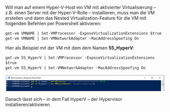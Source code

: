 Will man auf einem Hyper-V-Host ein VM mit aktivierter Virtualisierung – z.B. einen Server mit der Hyper-V-Rolle – installieren, muss man die VM erstellen und dann das Nested Virtualization-Feature für die VM mit folgenden Befehlen per Powershell aktivieren:

```console
get-vm VMNAME | Set-VMProcessor -ExposeVirtualizationExtensions $true                                                     
get-vm VMNAME | Set-VMNetworkAdapter -MacAddressSpoofing On 
```

Hier als Beispiel mit der VM mit dem dem Namen **55_HyperV**:

```console
get-vm 55_HyperV | Set-VMProcessor -ExposeVirtualizationExtensions $true                                                     
get-vm 55_HyperV | Set-VMNetworkAdapter -MacAddressSpoofing On 
```

![Hyper-V nested Virtualization](https://github.com/friedlandreas/Guides/blob/295019b6a635c6d37d3367d3434363ad19938a08/images/HyperV-nested-virtualization.png)

Danach lässt sich – in dem Fall HyperV – der Hypervisor installieren/aktivieren
